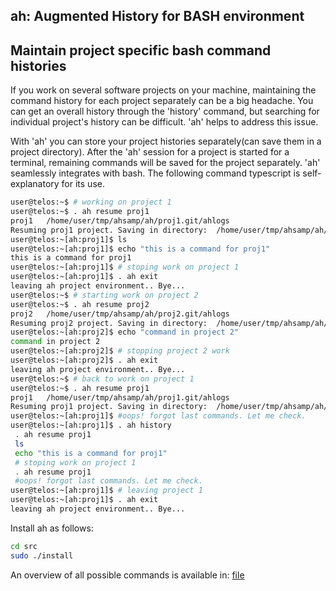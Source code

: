 ah: Augmented History for BASH environment
------------------------------------------
Maintain project specific bash command histories
------------------------------------------------

If you work on several software projects on your machine, maintaining the command history for each project separately can be a big headache. You can get an overall history through the 'history' command, but searching for individual project's history can be difficult. 'ah' helps to address this issue. 

With 'ah' you can store your project histories separately(can save them in a project directory). After the 'ah' session for a project is started for a terminal, remaining commands will be saved for the project separately. 'ah' seamlessly integrates with bash. The following command typescript is self-explanatory for its use.
```bash
user@telos:~$ # working on project 1
user@telos:~$ . ah resume proj1
proj1	/home/user/tmp/ahsamp/ah/proj1.git/ahlogs
Resuming proj1 project. Saving in directory:  /home/user/tmp/ahsamp/ah/proj1.git/ahlogs/proj1
user@telos:~[ah:proj1]$ ls
user@telos:~[ah:proj1]$ echo "this is a command for proj1"
this is a command for proj1
user@telos:~[ah:proj1]$ # stoping work on project 1
user@telos:~[ah:proj1]$ . ah exit
leaving ah project environment.. Bye...
user@telos:~$ # starting work on project 2
user@telos:~$ . ah resume proj2
proj2	/home/user/tmp/ahsamp/ah/proj2.git/ahlogs
Resuming proj2 project. Saving in directory:  /home/user/tmp/ahsamp/ah/proj2.git/ahlogs/proj2
user@telos:~[ah:proj2]$ echo "command in project 2"
command in project 2
user@telos:~[ah:proj2]$ # stopping project 2 work
user@telos:~[ah:proj2]$ . ah exit
leaving ah project environment.. Bye...
user@telos:~$ # back to work on project 1
user@telos:~$ . ah resume proj1
proj1	/home/user/tmp/ahsamp/ah/proj1.git/ahlogs
Resuming proj1 project. Saving in directory:  /home/user/tmp/ahsamp/ah/proj1.git/ahlogs/proj1
user@telos:~[ah:proj1]$ #oops! forgot last commands. Let me check.
user@telos:~[ah:proj1]$ . ah history
 . ah resume proj1
 ls
 echo "this is a command for proj1"
 # stoping work on project 1
 . ah resume proj1
 #oops! forgot last commands. Let me check.
user@telos:~[ah:proj1]$ # leaving project 1
user@telos:~[ah:proj1]$ . ah exit
leaving ah project environment.. Bye...
```

Install ah as follows:

```bash
cd src
sudo ./install
```

An overview of all possible commands is available in: [file](https://github.com/harisankarh/ah/blob/master/examples/commands.md)

